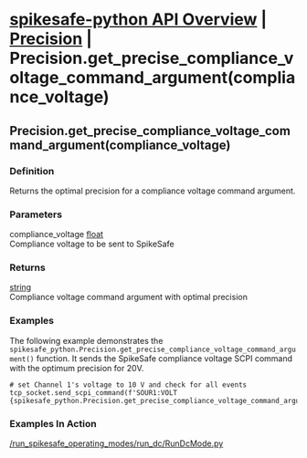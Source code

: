 # [spikesafe-python API Overview](/spikesafe_python_lib_docs/README.md) | [Precision](/spikesafe_python_lib_docs/Precision/README.md) | Precision.get_precise_compliance_voltage_command_argument(compliance_voltage)

## Precision.get_precise_compliance_voltage_command_argument(compliance_voltage)

### Definition
Returns the optimal precision for a compliance voltage command argument.

### Parameters
compliance_voltage [float](https://docs.python.org/3/library/functions.html#float)  
Compliance voltage to be sent to SpikeSafe
    
### Returns
[string](https://docs.python.org/3/library/string.html)  
Compliance voltage command argument with optimal precision

### Examples
The following example demonstrates the `spikesafe_python.Precision.get_precise_compliance_voltage_command_argument()` function. It sends the SpikeSafe compliance voltage SCPI command with the optimum precision for 20V.
```
# set Channel 1's voltage to 10 V and check for all events
tcp_socket.send_scpi_command(f'SOUR1:VOLT {spikesafe_python.Precision.get_precise_compliance_voltage_command_argument(20)}') 
```

### Examples In Action
[/run_spikesafe_operating_modes/run_dc/RunDcMode.py](/run_spikesafe_operating_modes/run_dc/RunDcMode.py)